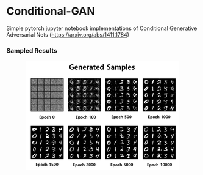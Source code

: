 # Conditional-GAN


Simple pytorch jupyter notebook implementations of Conditional Generative Adversarial Nets (https://arxiv.org/abs/1411.1784)




### Sampled Results

<div align="center">
	<img src="/Samples/Samples.PNG" width="80%" height="80%"/>
</div>
</a>

